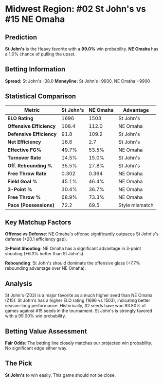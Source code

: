 # Midwest Region: #02 St John's vs #15 NE Omaha

## Prediction
**St John's** is the Heavy favorite with a **99.0%** win probability.
**NE Omaha** has a 1.0% chance of pulling the upset.

## Betting Information
**Spread:** St John's -38.0
**Moneyline:** St John's -9900, NE Omaha +9900

## Statistical Comparison

| Metric | St John's | NE Omaha | Advantage |
|--------|-----------------|-----------------|----------|
| **ELO Rating** | 1696 | 1503 | St John's |
| **Offensive Efficiency** | 108.4 | 112.0 | NE Omaha |
| **Defensive Efficiency** | 91.8 | 109.2 | St John's |
| **Net Efficiency** | 16.6 | 2.7 | St John's |
| **Effective FG%** | 49.7% | 53.5% | NE Omaha |
| **Turnover Rate** | 14.5% | 15.0% | St John's |
| **Off. Rebounding %** | 35.5% | 27.8% | St John's |
| **Free Throw Rate** | 0.302 | 0.364 | NE Omaha |
| **Field Goal %** | 45.1% | 46.4% | NE Omaha |
| **3-Point %** | 30.4% | 36.7% | NE Omaha |
| **Free Throw %** | 68.9% | 73.3% | NE Omaha |
| **Pace (Possessions)** | 72.2 | 69.5 | Style mismatch |

## Key Matchup Factors

**Offense vs Defense**: NE Omaha's offense significantly outpaces St John's's defense (+20.1 efficiency gap).

**3-Point Shooting**: NE Omaha has a significant advantage in 3-point shooting (+6.3% better than St John's).

**Rebounding**: St John's should dominate the offensive glass (+7.7% rebounding advantage over NE Omaha).

## Analysis

St John's (Z02) is a major favorite as a much higher seed than NE Omaha (Z15). St John's has a higher ELO rating (1696 vs 1503), indicating better season-long performance. Historically, #2 seeds have won 93.80% of games against #15 seeds in the tournament. St John's is strongly favored with a 99.00% win probability.

## Betting Value Assessment

**Fair Odds**: The betting line closely matches our projected win probability. No significant edge either way.

## The Pick

**St John's** to win easily. This game should not be close.

